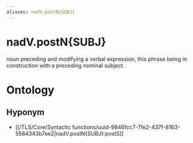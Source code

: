 ```yaml
---
aliases: nadV.postN{SUBJ}
---
```

# nadV.postN{SUBJ}

noun preceding and modifying a verbal expression, this phrase being in construction with a preceding nominal subject.
> 
# Ontology

## Hyponym
- [[/TLS/Core/Syntactic functions/uuid-9846fcc7-7fe2-437f-8163-5564343b7ee2|nadV.postN{SUBJ}:postS]]